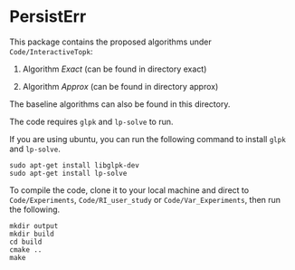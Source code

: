 # PersistErr


This package contains the proposed algorithms under `Code/InteractiveTopk`: 
  
1. Algorithm *Exact* (can be found in directory exact)
  
2. Algorithm *Approx* (can be found in directory approx)
       
The baseline algorithms can also be found in this directory.

The code requires `glpk` and `lp-solve` to run.

If you are using ubuntu, you can run the following command to install `glpk` and `lp-solve`.

```
sudo apt-get install libglpk-dev
sudo apt-get install lp-solve
```

To compile the code, clone it to your local machine and direct to `Code/Experiments`, `Code/RI_user_study` or `Code/Var_Experiments`, then run the following.

```
mkdir output
mkdir build
cd build
cmake ..
make
```

